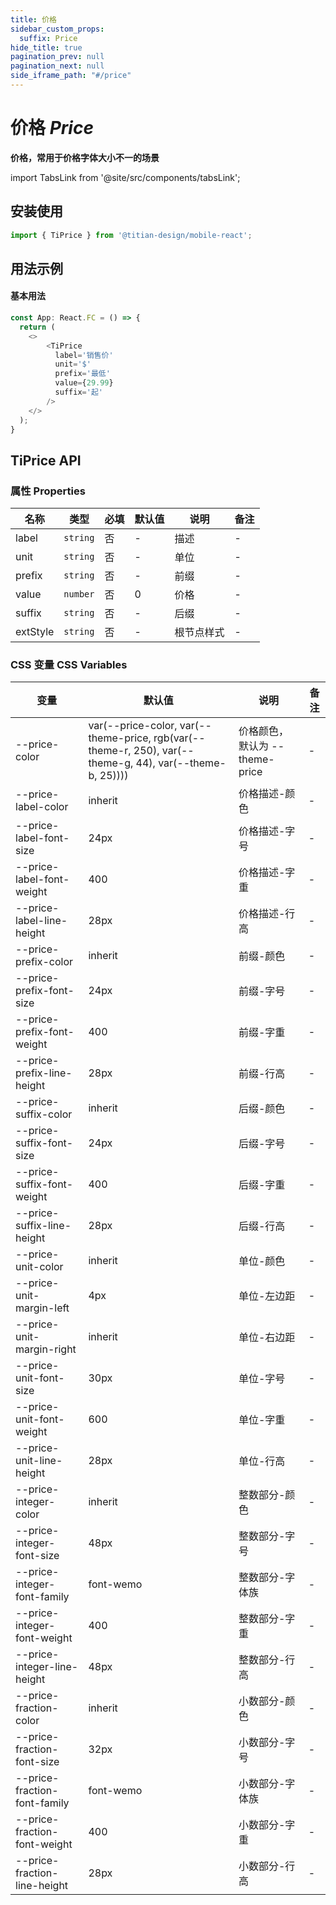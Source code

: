 ```yaml
---
title: 价格
sidebar_custom_props:
  suffix: Price
hide_title: true
pagination_prev: null
pagination_next: null
side_iframe_path: "#/price"
---
```


# 价格 _Price_

**价格，常用于价格字体大小不一的场景**

import TabsLink from '@site/src/components/tabsLink';

<TabsLink id="tiprice-api" />

## 安装使用

```ts showLineNumbers
import { TiPrice } from '@titian-design/mobile-react';
```

## 用法示例
#### 基本用法

```typescript tsx showLineNumbers
const App: React.FC = () => {
  return (
    <>
        <TiPrice 
          label='销售价'
          unit='$'
          prefix='最低'
          value={29.99}
          suffix='起'
        />
    </>
  );
}
```

## TiPrice API

### 属性 **Properties**

| 名称     | 类型     | 必填 | 默认值 | 说明       | 备注 |
| -------- | -------- | ---- | ------ | ---------- | ---- |
| label    | `string` | 否   | -      | 描述       | -    |
| unit     | `string` | 否   | -      | 单位       | -    |
| prefix   | `string` | 否   | -      | 前缀       | -    |
| value    | `number` | 否   | 0      | 价格       | -    |
| suffix   | `string` | 否   | -      | 后缀       | -    |
| extStyle | `string` | 否   | -      | 根节点样式 | -    |

### CSS 变量 **CSS Variables**

| 变量                         | 默认值                                                                                                   | 说明                           | 备注 |
| ---------------------------- | -------------------------------------------------------------------------------------------------------- | ------------------------------ | ---- |
| --price-color                | var(--price-color, var(--theme-price, rgb(var(--theme-r, 250), var(--theme-g, 44), var(--theme-b, 25)))) | 价格颜色，默认为 --theme-price | -    |
| --price-label-color          | inherit                                                                                                  | 价格描述-颜色                  | -    |
| --price-label-font-size      | 24px                                                                                                     | 价格描述-字号                  | -    |
| --price-label-font-weight    | 400                                                                                                      | 价格描述-字重                  | -    |
| --price-label-line-height    | 28px                                                                                                     | 价格描述-行高                  | -    |
| --price-prefix-color         | inherit                                                                                                  | 前缀-颜色                      | -    |
| --price-prefix-font-size     | 24px                                                                                                     | 前缀-字号                      | -    |
| --price-prefix-font-weight   | 400                                                                                                      | 前缀-字重                      | -    |
| --price-prefix-line-height   | 28px                                                                                                     | 前缀-行高                      | -    |
| --price-suffix-color         | inherit                                                                                                  | 后缀-颜色                      | -    |
| --price-suffix-font-size     | 24px                                                                                                     | 后缀-字号                      | -    |
| --price-suffix-font-weight   | 400                                                                                                      | 后缀-字重                      | -    |
| --price-suffix-line-height   | 28px                                                                                                     | 后缀-行高                      | -    |
| --price-unit-color           | inherit                                                                                                  | 单位-颜色                      | -    |
| --price-unit-margin-left           | 4px                                                                                                  | 单位-左边距                      | -    |
| --price-unit-margin-right           | inherit                                                                                                  | 单位-右边距                      | -    |
| --price-unit-font-size       | 30px                                                                                                     | 单位-字号                      | -    |
| --price-unit-font-weight     | 600                                                                                                      | 单位-字重                      | -    |
| --price-unit-line-height     | 28px                                                                                                     | 单位-行高                      | -    |
| --price-integer-color        | inherit                                                                                                  | 整数部分-颜色                  | -    |
| --price-integer-font-size    | 48px                                                                                                     | 整数部分-字号                  | -    |
| --price-integer-font-family  | font-wemo                                                                                                | 整数部分-字体族                | -    |
| --price-integer-font-weight  | 400                                                                                                      | 整数部分-字重                  | -    |
| --price-integer-line-height  | 48px                                                                                                     | 整数部分-行高                  | -    |
| --price-fraction-color       | inherit                                                                                                  | 小数部分-颜色                  | -    |
| --price-fraction-font-size   | 32px                                                                                                     | 小数部分-字号                  | -    |
| --price-fraction-font-family | font-wemo                                                                                                | 小数部分-字体族                | -    |
| --price-fraction-font-weight | 400                                                                                                      | 小数部分-字重                  | -    |
| --price-fraction-line-height | 28px                                                                                                     | 小数部分-行高                  | -    |
